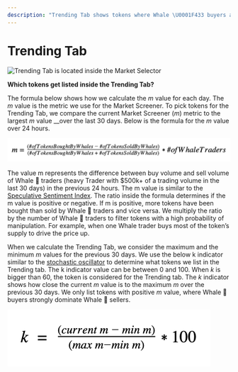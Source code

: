 ```yaml
---
description: "Trending Tab shows tokens where Whale \U0001F433 buyers are strongly dominating over Whale \U0001F433 sellers."
---
```


# Trending Tab

![Trending Tab is located inside the Market Selector ](https://lh6.googleusercontent.com/r19mMZ75gfndmvvktsMfzBmYNaWSZdROnk9rIzBnn2kGJpg13QTL2Tr7Iu9E9EfXkEcQ29Y2D3NuXhXXwD90Q9udwAGQSmhIcMKQ9ZFwOhNvNT_XXRRC-OpgFCm9cMawPsZ37Y8D)

**Which tokens get listed inside the Trending Tab?**

The formula below shows how we calculate the _m_ value for each day. The _m_ value is the metric we use for the Market Screener. To pick tokens for the Trending Tab, we compare the current Market Screener \(_m_\) metric to the largest _m_ value __over the last 30 days. Below is the formula for the _m_ value over 24 hours. 

![Market Screener formula](../../.gitbook/assets/screen-shot-2021-08-14-at-10.07.33-pm.png)

The value m represents the difference between buy volume and sell volume of Whale 🐳 traders \(heavy Trader with $500k+ of a trading volume in the last 30 days\) in the previous 24 hours. The m value is similar to the [Speculative Sentiment Index](https://www.fxcm.com/markets/insights/speculative-sentiment-index-ssi/). The ratio inside the formula determines if the m value is positive or negative. If m is positive, more tokens have been bought than sold by Whale 🐳 traders and vice versa. We multiply the ratio by the number of Whale 🐳 traders to filter tokens with a high probability of manipulation. For example, when one Whale trader buys most of the token’s supply to drive the price up.   


When we calculate the Trending Tab, we consider the maximum and the minimum _m_ values for the previous 30 days. We use the below k indicator similar to the [stochastic oscillator](https://en.wikipedia.org/wiki/Stochastic_oscillator) to determine what tokens we list in the Trending tab. The k indicator value can be between 0 and 100. When _k_ is bigger than 60, the token is considered for the Trending tab. The _k_ indicator shows how close the current _m_ value is to the maximum _m_ over the previous 30 days. We only list tokens with positive _m_ value, where Whale 🐳 buyers strongly dominate Whale 🐳 sellers.

![k indicator](../../.gitbook/assets/screen-shot-2021-08-14-at-10.11.48-pm.png)



